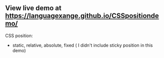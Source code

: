 ## View live demo at https://languagexange.github.io/CSSpositiondemo/
CSS position:
- static, relative, absolute, fixed ( I didn't include sticky position in this demo)
